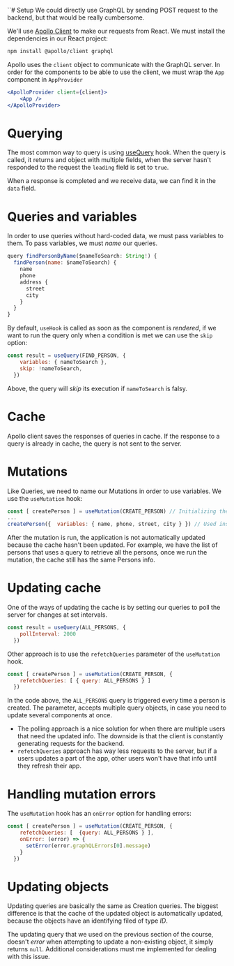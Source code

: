 ``# Setup
We could directly use GraphQL by sending POST request to the backend, but that would be really cumbersome.

We'll use [Apollo Client](https://www.apollographql.com/docs/react/) to make our requests from React.
We must install the dependencies in our React project:

```bash
npm install @apollo/client graphql
```

Apollo uses the `client` object to communicate with the GraphQL server. In order for the components to be able to use the client, we must wrap the `App` component in `AppProvider`

```jsx
<ApolloProvider client={client}>
	<App />
</ApolloProvider>
```

# Querying
The most common way to query is using [useQuery](https://www.apollographql.com/docs/react/api/react/hooks/#usequery) hook. When the query is called, it returns and object with multiple fields, when the server hasn't responded to the request the `loading` field is set to `true`. 

When a response is completed and we receive data, we can find it in the `data` field.

# Queries and variables
In order to use queries without hard-coded data, we must pass variables to them. To pass variables, we must *name* our queries.

```js
query findPersonByName($nameToSearch: String!) {
  findPerson(name: $nameToSearch) {
    name
    phone 
    address {
      street
      city
    }
  }
}

```

By default, `useHook` is called as soon as the component is *rendered*, if we want to run the query only when a condition is met we can use the `skip` option:

```js
const result = useQuery(FIND_PERSON, {
    variables: { nameToSearch },
    skip: !nameToSearch,
  })
```
 Above, the query will *skip* its execution if `nameToSearch` is falsy.

# Cache

Apollo client saves the responses of queries in cache. If the response to a query is already in cache, the query is not sent to the server.

# Mutations

Like Queries, we need to name our Mutations in order to use variables. We use the `useMutation` hook:

```js
const [ createPerson ] = useMutation(CREATE_PERSON) // Initializing the component
...
createPerson({  variables: { name, phone, street, city } }) // Used inside Submit handler for example
```

After the mutation is run, the application is not automatically updated because the cache hasn't been updated. For example, we have the list of persons that uses a query to retrieve all the persons, once we run the mutation, the cache still has the same Persons info.

# Updating cache
One of the ways of updating the cache is by setting our queries to poll the server for changes at set intervals.

```js
const result = useQuery(ALL_PERSONS, {
    pollInterval: 2000
  })
```
Other approach is to use the `refetchQueries` parameter of the `useMutation` hook.

```js
const [ createPerson ] = useMutation(CREATE_PERSON, {
    refetchQueries: [ { query: ALL_PERSONS } ]
  })
```
In the code above, the `ALL_PERSONS` query is triggered every time a person is created. The parameter, accepts multiple query objects, in case you need to update several components at once.

- The polling approach is a nice solution for when there are multiple users that need the updated info. The downside is that the client is constantly generating requests for the backend.
- `refetchQueries` approach has way less requests to the server, but if a users updates a part of the app, other users won't have that info until they refresh their app.

# Handling mutation errors

The `useMutation` hook has an `onError` option for handling errors:

```js
const [ createPerson ] = useMutation(CREATE_PERSON, {
    refetchQueries: [  {query: ALL_PERSONS } ],
    onError: (error) => {
      setError(error.graphQLErrors[0].message)
    }
  })
```

# Updating objects
Updating queries are basically the same as Creation queries. The biggest difference is that the cache of the updated object is automatically updated, because the objects have an identifying filed of type *ID*.

The updating query that we used on the previous section of the course, doesn't *error* when attempting to update a non-existing object, it simply returns `null`. Additional considerations must me implemented for dealing with this issue.